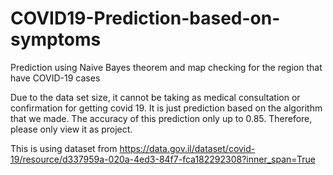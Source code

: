 # COVID19-Prediction-based-on-symptoms
Prediction using Naive Bayes theorem and map checking for the region that have COVID-19 cases

Due to the data set size, it cannot be taking as medical consultation or confirmation for getting covid 19. It is just prediction based on the algorithm that we made. The accuracy of this prediction only up to 0.85. Therefore, please only view it as project.

This is using dataset from https://data.gov.il/dataset/covid-19/resource/d337959a-020a-4ed3-84f7-fca182292308?inner_span=True
